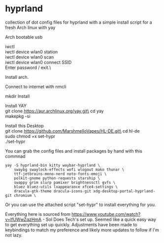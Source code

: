 # hyprland
collection of dot config files for hyprland with a simple install script for a fresh Arch linux with yay

Arch bootable usb

iwctl\
iwctl device wlan0 station\
iwctl device wlan0 scan\
iwctl device wlan0 connect SSID\
Enter password / exit.\

Install arch.

Connect to internet with nmcli

mkdir Install

Install YAY\
git clone https://aur.archlinux.org/yay.git\
cd yay\
makepkg -si

Install this Desktop\
git clone https://github.com/MarshmelloVapes/HL-DE.git\
cd hl-de\
sudo chmod +x set-hypr\
./set-hypr

You can grab the config files and install packages by hand with this commnad
```
yay -S hyprland-bin kitty waybar-hyprland \
    swaybg swaylock-effects wofi wlogout mako thunar \
    ttf-jetbrains-mono-nerd noto-fonts-emoji \
    polkit-gnome python-requests starship \
    swappy grim slurp pamixer brightnessctl gvfs \
    bluez bluez-utils lxappearance xfce4-settings \
    dracula-gtk-theme dracula-icons-git xdg-desktop-portal-hyprland-git chromium \
```

Or you can use the attached script "set-hypr" to install everything for you.


Everything here is sourced from https://www.youtube.com/watch?v=lfUWwZqzHmA - Sol Does Tech's set up. Seemed like a quick easy way to get everything set up quickly. Adjustments have been made to keybindings to match my preference and likely more updates to follow if I'm not lazy.
